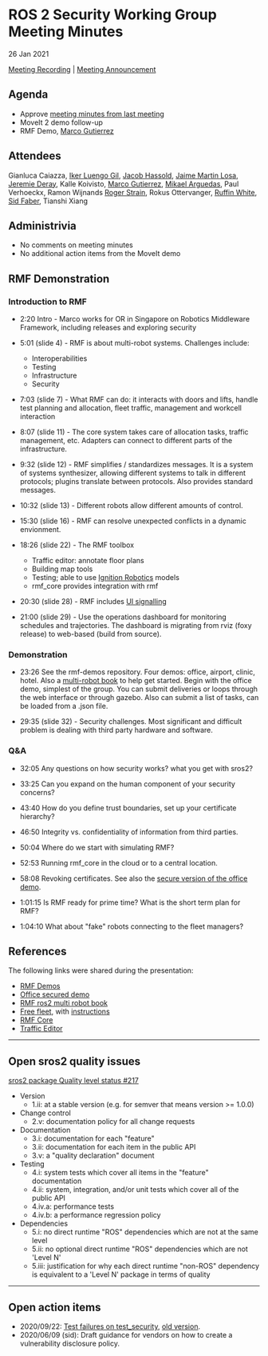 # ROS 2 Security Working Group Meeting Minutes
26 Jan 2021

[Meeting Recording](https://youtu.be/jWBJVDxFPfo) | [Meeting Announcement](https://discourse.ros.org/t/robotics-middleware-framework-rmf-demo/18531)

## Agenda

- Approve [meeting minutes from last meeting](https://github.com/ros-security/community/pull/11)
- MoveIt 2 demo follow-up
- RMF Demo, [Marco Gutierrez](https://github.com/marcoag)

## Attendees
Gianluca Caiazza,
[Iker Luengo Gil](https://github.com/IkerLuengo),
[Jacob Hassold](https://github.com/jhdcs),
[Jaime Martin Losa](https://github.com/JaimeMartin),
[Jeremie Deray](https://github.com/artivis),
Kalle Koivisto,
[Marco Gutierrez](https://github.com/marcoag),
[Mikael Arguedas](https://github.com/mikaelarguedas),
Paul Verhoeckx,
Ramon Wijnands
[Roger Strain](https://github.com/roger-strain),
Rokus Ottervanger,
[Ruffin White](https://github.com/ruffsl),
[Sid Faber](https://github.com/sidfaber),
Tianshi Xiang

## Administrivia

- No comments on meeting minutes
- No additional action items from the MoveIt demo


## RMF Demonstration

### Introduction to RMF
- 2:20 Intro - Marco works for OR in Singapore on Robotics Middleware Framework, including releases and exploring security

- 5:01 (slide 4) - RMF is about multi-robot systems. Challenges include:
  - Interoperabilities
  - Testing 
  - Infrastructure
  - Security

- 7:03 (slide 7) - What RMF can do: it interacts with doors and lifts, handle test planning and allocation, fleet traffic, management and workcell interaction

- 8:07 (slide 11) - The core system takes care of allocation tasks, traffic management, etc. Adapters can connect to different parts of the infrastructure.

- 9:32 (slide 12) - RMF simplifies / standardizes messages. It is a system of systems synthesizer, allowing different systems to talk in different protocols; plugins translate between protocols. Also provides standard messages.

- 10:32 (slide 13) - Different robots allow different amounts of control.

- 15:30 (slide 16) - RMF can resolve unexpected conflicts in a dynamic envionment.

- 18:26 (slide 22) - The RMF toolbox
  - Traffic editor: annotate floor plans
  - Building map tools
  - Testing; able to use [Ignition Robotics](https://app.ignitionrobotics.org/fuel) models
  - rmf_core provides integration with rmf

- 20:30 (slide 28) - RMF includes [UI signalling](https://github.com/osrf/soss)

- 21:00 (slide 29) - Use the operations dashboard for monitoring schedules and trajectories. The dashboard is migrating from rviz (foxy release) to web-based (build from source).

### Demonstration

- 23:26 See the rmf-demos repository. Four demos: office, airport, clinic, hotel. Also a [multi-robot book](https://osrf.github.io/ros2multirobotbook) to help get started. Begin with the office demo, simplest of the group. You can submit deliveries or loops through the web interface or through gazebo. Also can submit a list of tasks, can be loaded from a .json file.

- 29:35 (slide 32) - Security challenges. Most significant and difficult problem is dealing with third party hardware and software.

### Q&A

- 32:05 Any questions on how security works? what you get with sros2?

- 33:25 Can you expand on the human component of your security concerns?

- 43:40 How do you define trust boundaries, set up your certificate hierarchy?

- 46:50 Integrity vs. confidentiality of information from third parties.

- 50:04 Where do we start with simulating RMF?

- 52:53 Running rmf_core in the cloud or to a central location.

- 58:08 Revoking certificates. See also the [secure version of the office demo](https://github.com/osrf/rmf_demos/blob/master/docs/secure_office_world.md).

- 1:01:15 Is RMF ready for prime time? What is the short term plan for RMF?

- 1:04:10 What about "fake" robots connecting to the fleet managers?


## References

The following links were shared during the presentation:

- [RMF Demos](https://github.com/osrf/rmf_demos)
- [Office secured demo](https://github.com/osrf/rmf_demos/blob/master/docs/secure_office_world.md)
- [RMF ros2 multi robot book](https://osrf.github.io/ros2multirobotbook)
- [Free fleet](https://github.com/osrf/free_fleet), with [instructions](https://osrf.github.io/ros2multirobotbook/integration_free-fleet.html)
- [RMF Core](https://github.com/osrf/rmf_core)
- [Traffic Editor](https://github.com/osrf/rmf_core)

---

## Open sros2 quality issues
[sros2 package Quality level status #217](https://github.com/ros2/sros2/issues/217)

 - Version
   - 1.ii: at a stable version (e.g. for semver that means version >= 1.0.0)
 - Change control
   - 2.v: documentation policy for all change requests
 - Documentation
   - 3.i: documentation for each "feature"
   - 3.ii: documentation for each item in the public API
   - 3.v: a "quality declaration" document
 - Testing
   - 4.i: system tests which cover all items in the "feature" documentation
   - 4.ii: system, integration, and/or unit tests which cover all of the public API
   - 4.iv.a: performance tests
   - 4.iv.b: a performance regression policy
 - Dependencies
   - 5.i: no direct runtime "ROS" dependencies which are not at the same level
   - 5.ii: no optional direct runtime "ROS" dependencies which are not 'Level N'
   - 5.iii: justification for why each direct runtime "non-ROS" dependency is equivalent to a 'Level N' package in terms of quality

---

## Open action items

- 2020/09/22: [Test failures on test_security](https://github.com/ros2/system_tests/issues/435), [old version](https://github.com/ros2/system_tests/issues/446).
- 2020/06/09 (sid): Draft guidance for vendors on how to create a vulnerability disclosure policy.
